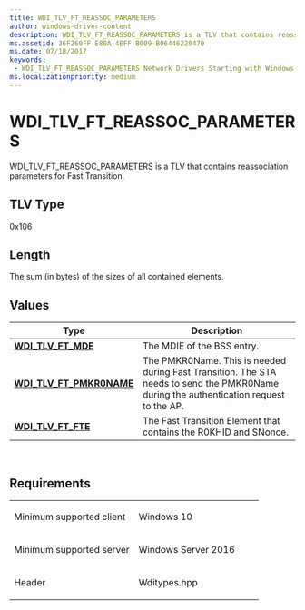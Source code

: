 ```yaml
---
title: WDI_TLV_FT_REASSOC_PARAMETERS
author: windows-driver-content
description: WDI_TLV_FT_REASSOC_PARAMETERS is a TLV that contains reassociation parameters for Fast Transition.
ms.assetid: 36F260FF-E80A-4EFF-B009-B06446229470
ms.date: 07/18/2017 
keywords:
 - WDI_TLV_FT_REASSOC_PARAMETERS Network Drivers Starting with Windows Vista
ms.localizationpriority: medium
---
```


# WDI\_TLV\_FT\_REASSOC\_PARAMETERS


WDI\_TLV\_FT\_REASSOC\_PARAMETERS is a TLV that contains reassociation parameters for Fast Transition.

## TLV Type


0x106

## Length


The sum (in bytes) of the sizes of all contained elements.

## Values


| Type                                                    | Description                                                                                                                            |
|---------------------------------------------------------|----------------------------------------------------------------------------------------------------------------------------------------|
| [**WDI\_TLV\_FT\_MDE**](wdi-tlv-ft-mde.md)             | The MDIE of the BSS entry.                                                                                                             |
| [**WDI\_TLV\_FT\_PMKR0NAME**](wdi-tlv-ft-pmkr0name.md) | The PMKR0Name. This is needed during Fast Transition. The STA needs to send the PMKR0Name during the authentication request to the AP. |
| [**WDI\_TLV\_FT\_FTE**](wdi-tlv-ft-fte.md)             | The Fast Transition Element that contains the R0KHID and SNonce.                                                                       |

 

Requirements
------------

<table>
<colgroup>
<col width="50%" />
<col width="50%" />
</colgroup>
<tbody>
<tr class="odd">
<td><p>Minimum supported client</p></td>
<td><p>Windows 10</p></td>
</tr>
<tr class="even">
<td><p>Minimum supported server</p></td>
<td><p>Windows Server 2016</p></td>
</tr>
<tr class="odd">
<td><p>Header</p></td>
<td>Wditypes.hpp</td>
</tr>
</tbody>
</table>

 

 





